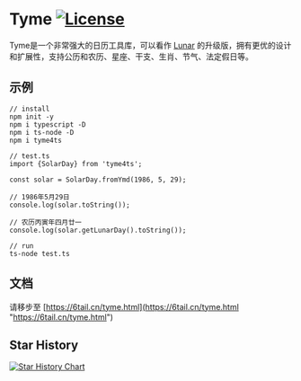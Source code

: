# Tyme [![License](https://img.shields.io/badge/license-MIT-4EB1BA.svg?style=flat-square)](https://github.com/6tail/tyme4ts/blob/master/LICENSE)

Tyme是一个非常强大的日历工具库，可以看作 [Lunar](https://6tail.cn/calendar/api.html "https://6tail.cn/calendar/api.html") 的升级版，拥有更优的设计和扩展性，支持公历和农历、星座、干支、生肖、节气、法定假日等。

## 示例

    // install
    npm init -y
    npm i typescript -D
    npm i ts-node -D
    npm i tyme4ts
     
    // test.ts
    import {SolarDay} from 'tyme4ts';
     
    const solar = SolarDay.fromYmd(1986, 5, 29);
     
    // 1986年5月29日
    console.log(solar.toString());
    
    // 农历丙寅年四月廿一
    console.log(solar.getLunarDay().toString());
     
    // run
    ts-node test.ts

## 文档

请移步至 [https://6tail.cn/tyme.html](https://6tail.cn/tyme.html "https://6tail.cn/tyme.html")

## Star History

[![Star History Chart](https://api.star-history.com/svg?repos=6tail/tyme4ts&type=Date)](https://star-history.com/#6tail/tyme4ts&Date)
